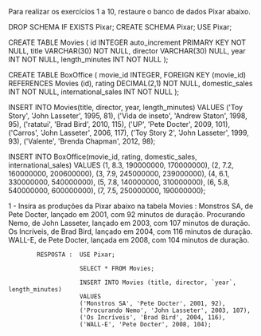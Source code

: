 Para realizar os exercícios 1 a 10, restaure o banco de dados Pixar abaixo.

DROP SCHEMA IF EXISTS Pixar;
CREATE SCHEMA Pixar;
USE Pixar;

CREATE TABLE Movies (
  id INTEGER auto_increment PRIMARY KEY NOT NULL,
  title VARCHAR(30) NOT NULL,
  director VARCHAR(30) NULL,
  year INT NOT NULL,
  length_minutes INT NOT NULL
);

CREATE TABLE BoxOffice (
  movie_id INTEGER,
  FOREIGN KEY (movie_id) REFERENCES Movies (id),
  rating DECIMAL(2,1) NOT NULL,
  domestic_sales INT NOT NULL,
  international_sales INT NOT NULL
);

INSERT INTO Movies(title, director, year, length_minutes)
  VALUES ('Toy Story', 'John Lasseter', 1995, 81),
         ('Vida de inseto', 'Andrew Staton', 1998, 95),
         ('ratatui', 'Brad Bird', 2010, 115),
         ('UP', 'Pete Docter', 2009, 101),
         ('Carros', 'John Lasseter', 2006, 117),
         ('Toy Story 2', 'John Lasseter', 1999, 93),
         ('Valente', 'Brenda Chapman', 2012, 98);


INSERT INTO BoxOffice(movie_id, rating, domestic_sales, international_sales)
  VALUES (1, 8.3, 190000000, 170000000),
         (2, 7.2, 160000000, 200600000),
         (3, 7.9, 245000000, 239000000),
         (4, 6.1, 330000000, 540000000),
         (5, 7.8, 140000000, 310000000),
         (6, 5.8, 540000000, 600000000),
         (7, 7.5, 250000000, 190000000);
         

1 - Insira as produções da Pixar abaixo na tabela Movies :
		Monstros SA, de Pete Docter, lançado em 2001, com 92 minutos de duração.
		Procurando Nemo, de John Lasseter, lançado em 2003, com 107 minutos de duração.
		Os Incríveis, de Brad Bird, lançado em 2004, com 116 minutos de duração.
		WALL-E, de Pete Docter, lançada em 2008, com 104 minutos de duração.
				
			RESPOSTA :	USE Pixar;

						SELECT * FROM Movies;

						INSERT INTO Movies (title, director, `year`, length_minutes)
						VALUES 
						('Monstros SA', 'Pete Docter', 2001, 92),
						('Procurando Nemo', 'John Lasseter', 2003, 107),
						('Os Incríveis', 'Brad Bird', 2004, 116),
						('WALL-E', 'Pete Docter', 2008, 104);
			
			
			

